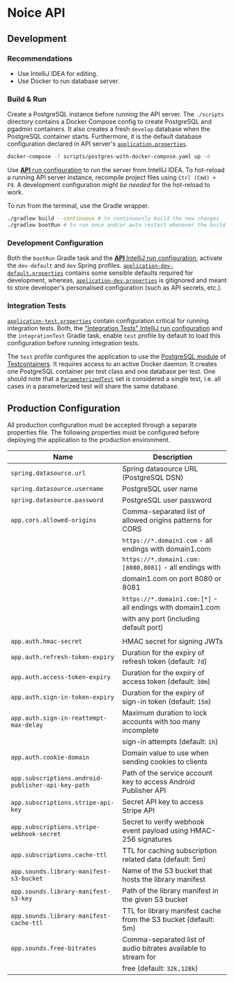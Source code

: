 # Noice API

## Development

### Recommendations

- Use IntelliJ IDEA for editing.
- Use Docker to run database server.

### Build & Run

Create a PostgreSQL instance before running the API server. The `./scripts` directory contains a
Docker Compose config to create PostgreSQL and pgadmin containers. It also creates a fresh `develop`
database when the PostgreSQL container starts. Furthermore, it is the default database configuration
declared in API server's [`application.properties`](src/main/resources/application.properties).

```sh
docker-compose -f scripts/postgres-with-docker-compose.yaml up -d
```

Use [**API** run configuration](.idea/runConfigurations/API.xml) to run the server from IntelliJ
IDEA. To hot-reload a running API server instance, recompile project files using `Ctrl (Cmd) + F9`.
A development configuration _might be needed_ for the hot-reload to work.

To run from the terminal, use the Gradle wrapper.

```sh
./gradlew build --continuous # to continuously build the new changes
./gradlew bootRun # to run once and/or auto restart whenever the build mutates
```

### Development Configuration

Both the `bootRun` Gradle task and the [**API** IntelliJ run
configuration](.idea/runConfigurations/API.xml), activate the `dev-default` and `dev` Spring
profiles.
[`application-dev-default.properties`](src/main/resources/application-dev-default.properties)
contains some sensible defaults required for development, whereas,
[`application-dev.properties`](src/main/resources/application-dev.properties) is gitignored and
meant to store developer's personalised configuration (such as API secrets, etc.).

### Integration Tests

[`application-test.properties`](src/integrationTest/resources/application-test.properties) contain
configuration critical for running integration tests. Both, the ["Integration Tests" IntelliJ run
configuration](.idea/runConfigurations/Integration_Tests.xml) and the `integrationTest` Gradle task,
enable `test` profile by default to load this configuration before running integration tests.

The `test` profile configures the application to use the [PostgreSQL
module](https://www.testcontainers.org/modules/databases/postgres/) of
[Testcontainers](https://www.testcontainers.org). It requires access to an active Docker daemon. It
creates one PostgreSQL container per test class and one database per test. One should note that a
[`ParameterizedTest`](https://junit.org/junit5/docs/current/user-guide/#writing-tests-parameterized-tests)
set is considered a single test, i.e. all cases in a parameterized test will share the same
database.

## Production Configuration

All production configuration must be accepted through a separate properties file. The following
properties must be configured before deploying the application to the production environment.

| Name                                               | Description                                                      |
|----------------------------------------------------|------------------------------------------------------------------|
| `spring.datasource.url`                            | Spring datasource URL (PostgreSQL DSN)                           |
| `spring.datasource.username`                       | PostgreSQL user name                                             |
| `spring.datasource.password`                       | PostgreSQL user password                                         |
| `app.cors.allowed-origins`                         | Comma-separated list of allowed origins patterns for CORS        |
|                                                    | `https://*.domain1.com` - all endings with domain1.com           |
|                                                    | `https://*.domain1.com:[8080,8081]` - all endings with           |
|                                                    | domain1.com on port 8080 or 8081                                 |
|                                                    | `https://*.domain1.com:[*]` - all endings with domain1.com       |
|                                                    | with any port (including default port)                           |
|                                                    |                                                                  |
| `app.auth.hmac-secret`                             | HMAC secret for signing JWTs                                     |
| `app.auth.refresh-token-expiry`                    | Duration for the expiry of refresh token (default: `7d`)         |
| `app.auth.access-token-expiry`                     | Duration for the expiry of access token (default: `30m`)         |
| `app.auth.sign-in-token-expiry`                    | Duration for the expiry of sign-in token (default: `15m`)        |
| `app.auth.sign-in-reattempt-max-delay`             | Maximum duration to lock accounts with too many incomplete       |
|                                                    | sign-in attempts (default: `1h`)                                 |
| `app.auth.cookie-domain`                           | Domain value to use when sending cookies to clients              |
| `app.subscriptions.android-publisher-api-key-path` | Path of the service account key to access Android Publisher API  |
| `app.subscriptions.stripe-api-key`                 | Secret API key to access Stripe API                              |
| `app.subscriptions.stripe-webhook-secret`          | Secret to verify webhook event payload using HMAC-256 signatures |
| `app.subscriptions.cache-ttl`                      | TTL for caching subscription related data (default: 5m)          |
| `app.sounds.library-manifest-s3-bucket`            | Name of the S3 bucket that hosts the library manifest            |
| `app.sounds.library-manifest-s3-key`               | Path of the library manifest in the given S3 bucket              |
| `app.sounds.library-manifest-cache-ttl`            | TTL for library manifest cache from the S3 bucket (default: 5m)  |
| `app.sounds.free-bitrates`                         | Comma-separated list of audio bitrates available to stream for   |
|                                                    | free (default: `32k,128k`)                                       |
